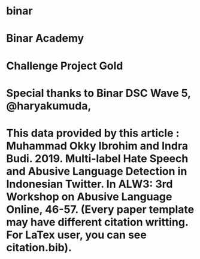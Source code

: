 # binar

# Binar Academy
# Challenge Project Gold

# Special thanks to Binar DSC Wave 5, @haryakumuda,
# This data provided by this article : Muhammad Okky Ibrohim and Indra Budi. 2019. Multi-label Hate Speech and Abusive Language Detection in Indonesian Twitter. In ALW3: 3rd Workshop on Abusive Language Online, 46-57. (Every paper template may have different citation writting. For LaTex user, you can see citation.bib).
